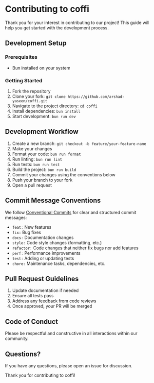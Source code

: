 # Contributing to coffi

Thank you for your interest in contributing to our project! This guide will help you get started with the development process.

## Development Setup

### Prerequisites

- Bun installed on your system

### Getting Started

1. Fork the repository
2. Clone your fork: `git clone https://github.com/arshad-yaseen/coffi.git`
3. Navigate to the project directory: `cd coffi`
4. Install dependencies: `bun install`
5. Start development: `bun run dev`

## Development Workflow

1. Create a new branch: `git checkout -b feature/your-feature-name`
2. Make your changes
3. Format your code: `bun run format`
4. Run linting: `bun run lint`
5. Run tests: `bun run test`
6. Build the project: `bun run build`
7. Commit your changes using the conventions below
8. Push your branch to your fork
9. Open a pull request

## Commit Message Conventions

We follow [Conventional Commits](https://www.conventionalcommits.org/) for clear and structured commit messages:

- `feat:` New features
- `fix:` Bug fixes
- `docs:` Documentation changes
- `style:` Code style changes (formatting, etc.)
- `refactor:` Code changes that neither fix bugs nor add features
- `perf:` Performance improvements
- `test:` Adding or updating tests
- `chore:` Maintenance tasks, dependencies, etc.

## Pull Request Guidelines

1. Update documentation if needed
2. Ensure all tests pass
3. Address any feedback from code reviews
4. Once approved, your PR will be merged

## Code of Conduct

Please be respectful and constructive in all interactions within our community.

## Questions?

If you have any questions, please open an issue for discussion.

Thank you for contributing to coffi!
